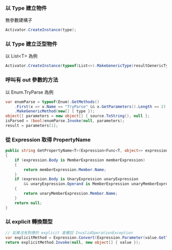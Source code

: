 ### 以 Type 建立物件
無參數建構子
``` cs
Activator.CreateInstance(type);
```

### 以 Type 建立泛型物件
以 List\<T\> 為例
``` cs
Activator.CreateInstance(typeof(List<>).MakeGenericType(resultGenericType)) as IList;
```

### 呼叫有 out 參數的方法
以 Enum.TryParse 為例
``` cs
var enumParse = typeof(Enum).GetMethods()
    .First(x => x.Name == "TryParse" && x.GetParameters().Length == 2)
    .MakeGenericMethod(new[] { type });
object[] parameters = new object[] { source.ToString(), null };
isParsed = (bool)enumParse.Invoke(null, parameters);
result = parameters[1];
```

### 從 Expression 取得 PropertyName
``` cs
public string GetPropertyName<T>(Expression<Func<T, object>> expression)
{
    if (expression.Body is MemberExpression memberExpression)
    {
        return memberExpression.Member.Name;
    }
    if (expression.Body is UnaryExpression unaryExpression
        && unaryExpression.Operand is MemberExpression unaryMemberExpression)
    {
        return unaryMemberExpression.Member.Name;
    }
    return null;
}
```

### 以 explicit 轉換類型
``` cs
// 如果沒有對應的 explicit 會擲回 InvalidOperationException
var explicitMethod = Expression.Convert(Expression.Parameter(value.GetType(), null), type).Method;
return explicitMethod.Invoke(null, new object[] { value });
```
